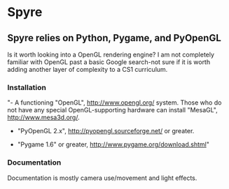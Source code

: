 # Spyre 
## Spyre relies on Python, Pygame, and PyOpenGL 
Is it worth looking into a OpenGL rendering engine? I am not completely familiar
with OpenGL past a basic Google search-not sure if it is worth adding another layer 
of complexity to a CS1  curriculum. 

### Installation 
"- A functioning "OpenGL", http://www.opengl.org/ system.  Those
      who do not have any special OpenGL-supporting hardware can
      install "MesaGL", http://www.mesa3d.org/.

   - "PyOpenGL 2.x", http://pyopengl.sourceforge.net/ or greater.

- "Pygame 1.6" or greater, http://www.pygame.org/download.shtml"

### Documentation 
Documentation is mostly camera use/movement and light effects. 